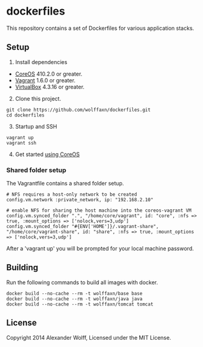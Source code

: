 # dockerfiles

This repository contains a set of Dockerfiles for various application stacks.

## Setup

1) Install dependencies

* [CoreOS](https://coreos.com) 410.2.0 or greater.
* [Vagrant](https://www.vagrantup.com) 1.6.0 or greater.
* [VirtualBox](https://www.virtualbox.org) 4.3.16 or greater.

2) Clone this project.

```
git clone https://github.com/wolffaxn/dockerfiles.git
cd dockerfiles
```
3) Startup and SSH

```
vagrant up
vagrant ssh
```

4) Get started [using CoreOS](https://coreos.com/docs/using-coreos)

### Shared folder setup

The Vagrantfile contains a shared folder setup.

```
# NFS requires a host-only network to be created
config.vm.network :private_network, ip: "192.168.2.10"

# enable NFS for sharing the host machine into the coreos-vagrant VM
config.vm.synced_folder ".", "/home/core/vagrant", id: "core", :nfs => true, :mount_options => ['nolock,vers=3,udp']
config.vm.synced_folder "#{ENV['HOME']}/.vagrant-share", "/home/core/vagrant-share", id: "share", :nfs => true, :mount_options => ['nolock,vers=3,udp']
```

After a 'vagrant up' you will be prompted for your local machine password.

## Building

Run the following commands to build all images with docker.

```
docker build --no-cache --rm -t wolffaxn/base base
docker build --no-cache --rm -t wolffaxn/java java
docker build --no-cache --rm -t wolffaxn/tomcat tomcat
```

## License

Copyright 2014 Alexander Wolff, Licensed under the MIT License.
